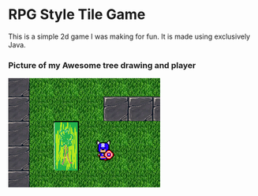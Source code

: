# RPG Style Tile Game

This is a simple 2d game I was making for fun. It is made using exclusively Java.

### Picture of my Awesome tree drawing and player
![alt text](pic.png)
